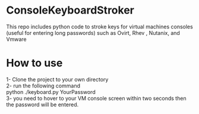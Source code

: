 # ConsoleKeyboardStroker
This repo includes python code to stroke keys for virtual machines consoles (useful for entering long passwords) such as Ovirt, Rhev , Nutanix, and Vmware
# How to use
1- Clone the project to your own directory <br />
2- run the following command <br />
   python ./keyboard.py YourPassword <br />
3- you need to hover to your VM console screen within two seconds then the password will be entered.

